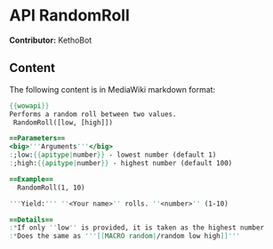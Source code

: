 # API RandomRoll

**Contributor:** KethoBot

## Content

The following content is in MediaWiki markdown format:

```mediawiki
{{wowapi}}
Performs a random roll between two values.
 RandomRoll([low, [high]])

==Parameters==
<big>'''Arguments'''</big>
:;low:{{apitype|number}} - lowest number (default 1)
:;high:{{apitype|number}} - highest number (default 100)

==Example==
  RandomRoll(1, 10)

'''Yield:''' ''<Your name>'' rolls. ''<number>'' (1-10)

==Details==
:*If only ''low'' is provided, it is taken as the highest number
:*Does the same as '''[[MACRO random|/random low high]]'''
```
